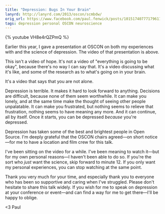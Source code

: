 ```yaml
---
title: "Depression: Bugs In Your Brain"
lanyrd: http://lanyrd.com/2013/oscon/scmbdw/
orig_url: https://www.facebook.com/paul.fenwick/posts/10151740777179611
tags: depression personal OSCON neuroscience
---
```


{% youtube VH8e4rQZPmQ %}

Earlier this year, I gave a presentation at OSCON on both my experiences with
and the science of depression. The video of that presentation is above.

This isn't a video of hope. It's not a video of "everything is going to be
okay", because there's no way I can say that. It's a video discussing what it's
like, and some of the research as to what's going on in your brain.

It's a video that says that you are not alone.

<!--more-->

Depression is terrible. It makes it hard to look forward to anything. Decisions
are difficult, because none of them seem worthwhile. It can make you lonely,
and at the same time make the thought of seeing other people unpalatable. It
can make you frustrated, but nothing seems to relieve that frustration, nothing
seems to have meaning any more. And it can continue, all by itself. Once it
starts, you can be depressed *because* you're depressed.

Depression has taken some of the best and brightest people in Open Source. I'm
deeply grateful that the OSCON chairs agreed—on short notice—for me to have a
location and film crew for this talk.

I've been sitting on the video for a while. I've been meaning to watch it—but
for my own personal reasons—I haven't been able to do so. If you're the sort
who *just* want the science, skip forward to minute 12. If you only want my
personal experiences, you can stop watching at the same point.

Thank you very much for your time, and especially thank you to everyone who has
been so supportive and caring when I've struggled. Please don't hesitate to
share this talk widely. If you wish for me to speak on depression at your
conference or event—and can find a way for me to get there—I'll be happy to
oblige.

<3 Paul
